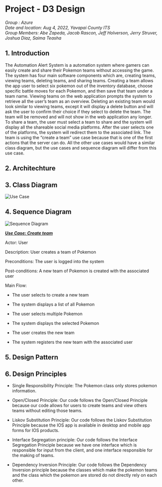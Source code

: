 # Project - D3 Design

_Group : Azure\
Date and location: Aug 4, 2022, Yavapai County ITS\
Group Members: Abe Zapeda, Jacob Rascon, Jeff Holverson, Jerry Struver, Joshua Diaz, Saima Teasha_

## 1. Introduction

The Automation Alert System is a automation system where gamers can easily create and share their Pokemon teams without accessing the game. The system has four main software components which are, creating teams, viewing teams, deleting teams, and sharing teams. Creating a team allows the app user to select six pokemon out of the inventory database, choose specific battle moves for each Pokemon, and then save that team under a team name. Viewing teams on the web application prompts the system to retrieve all the user’s team as an overview. Deleting an existing team would look similar to viewing teams, except it will display a delete button and will ask the user to confirm their choice if they select to delete the team. The team will be removed and will not show in the web application any longer. To share a team, the user must select a team to share and the system will display all the shareable social media platforms. After the user selects one of the platforms, the system will redirect them to the associated link.
The team is using the “create a team” use case because that is one of the first actions that the server can do. All the other use cases would have a similar class diagram, but the use cases and sequence diagram will differ from this use case.

## 2. Architechture 

## 3. Class Diagram

![Use Case](https://github.com/teashas/CS-386-Project/blob/main/images/projectClassDiagram.PNG)

## 4. Sequence Diagram

![Sequence Diagram](https://github.com/teashas/CS-386-Project/blob/main/images/projectSequenceDiagram.PNG)

<ins>***Use Case: Create team***</ins> 

Actor: User 

Description: User creates a team of Pokemon 

Preconditions: The user is logged into the system 

Post-conditions: A new team of Pokemon is created with the associated user 

Main Flow: 

<o1> 
  
- The user selects to create a new team 
  
- The system displays a list of all Pokemon
  
- The user selects multiple Pokemon 
  
- The system displays the selected Pokemon
  
- The user creates the new team
  
- The system registers the new team with the associated user
</ol>

## 5. Design Pattern


## 6. Design Principles

- Single Responsibility Principle: The Pokemon class only stores pokemon information.

- Open/Closed Principle: Our code follows the Open/Closed Principle because our code allows for users to create teams and view others teams without editing those teams.

- Liskov Substitution Principle: Our code follows the Liskov Substitution Principle because the IOS app is available in desktop and mobile app forms for IOS products.

- Interface Segregation principle: Our code follows the Interface Segregation Principle because we have one interface which is responsible for input from the client, and one interface responsible for the making of teams.

- Dependency Inversion Principle:  Our code follows the Dependency Inversion principle because the classes which make the pokemon teams and the class which the pokemon are stored do not directly rely on each other. 
